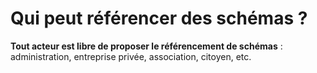 # Qui peut référencer des schémas ?

**Tout acteur est libre de proposer le référencement de schémas** : administration, entreprise privée, association, citoyen, etc.
